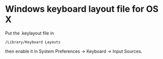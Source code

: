 # Windows keyboard layout file for OS X

Put the .keylayout file in 

```
/Library/Keyboard Layouts
```

then enable it in System Preferences -> Keyboard -> Input Sources.
